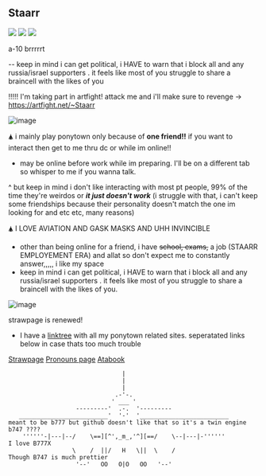 ## Staarr
  <img src="https://files.catbox.moe/efq8w9.jpg"/>  <img src="https://media.discordapp.net/attachments/837963403757748244/1384576824025022596/ezgif.com-crop_1.gif?ex=6852ef27&is=68519da7&hm=ada4b234933def80f22b54aed47477aa453897437d2d4b5102fbcab5ae2f8340&=&width=115&height=66">   <img src="https://s3.ezgif.com/tmp/ezgif-3888b84820db16.gif">

  
a-10 brrrrrt

-- keep in mind i can get political, i HAVE to warn that i block all and any russia/israel supporters . it feels like most of you struggle to share a braincell with the likes of you

!!!!! I'm taking part in artfight! attack me and i'll make sure to revenge -> https://artfight.net/~Staarr 

![image](https://github.com/user-attachments/assets/d8c08f1c-bd34-49ca-a6e9-05c4aac15fd9)


🛦 i mainly play ponytown only because of **one friend!!** if you want to interact then get to me thru dc or while im online!!
- may be online before work while im preparing. I'll be on a different tab so whisper to me if you wanna talk.

^ but keep in mind i don't like interacting with most pt people, 99% of the time they're weirdos or ___it just doesn't work___ (i struggle with that, i can't keep some friendships because their personality doesn't match the one im looking for and etc etc, many reasons)

🛦 I LOVE AVIATION AND GASK MASKS AND UHH INVINCIBLE

- other than being online for a friend, i have ~~school, exams,~~ a job (STAARR EMPLOYEMENT ERA)  and allat so don't expect me to constantly answer,,,,, i like my space
- keep in mind i can get political, i HAVE to warn that i block all and any russia/israel supporters . it feels like most of you struggle to share a braincell with the likes of you. 

![image](https://github.com/user-attachments/assets/b0540588-7230-4883-96dd-a6917b6209b7)


strawpage is renewed!
- I have a [linktree](https://linktr.ee/SleepyStaarr) with all my ponytown related sites. seperatated links below in case thats too much trouble

[Strawpage](https://staarrplanetoucher.straw.page)
[Pronouns page](https://en.pronouns.page/@Staarr)
[Atabook](https://staarr.atabook.org)

                                    |
                                    |
                                    |
                                  .-'-.
                                 ' ___ '
                       ---------'  .-.  '---------
       _________________________'  '-'  '_________________________                   meant to be b777 but github doesn't like that so it's a twin engine b747 ????
        ''''''-|---|--/    \==][^',_m_,'^][==/    \--|---|-''''''                    I love B777X
                      \    /  ||/   H   \||  \    /                                  Though B747 is much prettier
                       '--'   OO   O|O   OO   '--'
